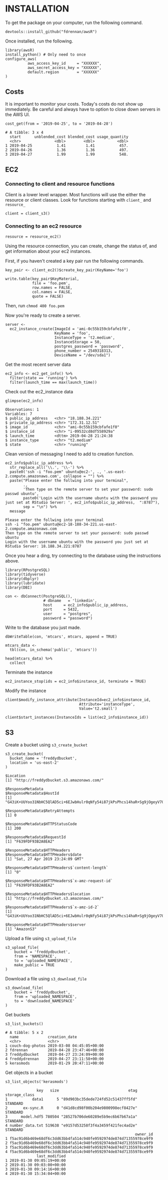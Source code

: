 # INSTALLATION

To get the package on your computer, run the following command.

```{r}
devtools::install_github("fdrennan/awsR")
```

Once installed, run the following.
```{r}
library(awsR)
install_python() # Only need to once
configure_aws(
          aws_access_key_id     = "XXXXXX",
          aws_secret_access_key = "XXXXXX",
          default.region        = "XXXXXX"
)
```

## Costs
It is important to monitor your costs. Today's costs do not show up immediately. Be careful and always have to option to close down servers in the AWS UI.
```{r}
cost_get(from = '2019-04-25', to = '2019-04-28')
```

```
# A tibble: 3 x 4
  start      unblended_cost blended_cost usage_quantity
  <chr>               <dbl>        <dbl>          <dbl>
1 2019-04-25           1.41         1.41           457.
2 2019-04-26           1.36         1.36           497.
3 2019-04-27           1.99         1.99           548.
```

## EC2

### Connecting to client and resource functions

Client is a lower level wrapper. Most functions will use the either the resource or client classes. Look for functions starting with `client_` and `resource_`
```{r}
client = client_s3()
```

### Connecting to an ec2 resource
```{r}
resource = resource_ec2()
```

Using the resource connection, you can create, change the status of, and get information about your ec2 instances.

First, if you haven't created a key pair run the following commands. 

```{r}
key_pair <- client_ec2()$create_key_pair(KeyName='foo')
 
write.table(key_pair$KeyMaterial,
            file = 'foo.pem',
            row.names = FALSE, 
            col.names = FALSE, 
            quote = FALSE)
```

Then, run `chmod 400 foo.pem`

Now you're ready to create a server. 
```{r}
server <- 
  ec2_instance_create(ImageId = 'ami-0c55b159cbfafe1f0',
                      KeyName = 'foo',
                      InstanceType = 't2.medium',
                      InstanceStorage = 50,
                      postgres_password = 'password',
                      phone_number = 2549318313,
                      DeviceName = "/dev/sda1")
```

Get the most recent server data 
```{r}
ec2_info <- ec2_get_info() %>% 
  filter(state == 'running') %>%
  filter(launch_time == max(launch_time))
```

Check out the ec2_instance data
```{r}
glimpse(ec2_info)
```

```
Observations: 1
Variables: 7
$ public_ip_address   <chr> "18.188.34.221"
$ priviate_ip_address <chr> "172.31.12.51"
$ image_id            <chr> "ami-0c55b159cbfafe1f0"
$ instance_id         <chr> "i-09532cd8df558929a"
$ launch_time         <dttm> 2019-04-28 21:24:38
$ instance_type       <chr> "t2.medium"
$ state               <chr> "running"
```


Clean version of messaging I need to add to creation function. 
```{r}
ec2_info$public_ip_address %>% 
  str_replace_all('\\.', '\\-') %>% 
  paste0('ssh -i "foo.pem" ubuntu@ec2-', ., '.us-east-2.compute.amazonaws.com', collapse = "") %>% 
  paste("Please enter the follwing into your terminal", 
        ., 
        'Then type on the remote server to set your password: sudo passwd ubuntu',
        paste0('Login with the username ubuntu with the password you just set at RStudio Server: ', ec2_info$public_ip_address,  ":8787"),
        sep = "\n") %>% 
  message
```

```
Please enter the follwing into your terminal
ssh -i "foo.pem" ubuntu@ec2-18-188-34-221.us-east-2.compute.amazonaws.com
Then type on the remote server to set your password: sudo passwd ubuntu
Login with the username ubuntu with the password you just set at RStudio Server: 18.188.34.221:8787
```

Once you hear a ding, try connecting to the database using the instructions above. 
```{r}
library(RPostgreSQL)
library(tidyverse)
library(dbplyr)
library(lubridate)
library(DBI)

con <- dbConnect(PostgreSQL(),
                 # dbname   = 'linkedin',
                 host     = ec2_info$public_ip_address,
                 port     = 5432,
                 user     = "postgres",
                 password = "password")
```

Write to the database you just made. 
```{r}
dbWriteTable(con, 'mtcars', mtcars, append = TRUE)

mtcars_data <-
  tbl(con, in_schema('public', 'mtcars'))
  
head(mtcars_data) %>%
  collect
```

Terminate the instance
```{r}
ec2_instance_stop(ids = ec2_info$instance_id, terminate = TRUE)
```

Modify the instance
```{r}
client$modify_instance_attribute(InstanceId=ec2_info$instance_id, 
                                 Attribute='instanceType',
                                 Value='t2.small')

client$start_instances(InstanceIds = list(ec2_info$instance_id))
```


## S3

Create a bucket using `s3_create_bucket`

```{r}
s3_create_bucket(
  bucket_name = 'freddydbucket', 
  location = 'us-east-2'
)
```

```
$Location
[1] "http://freddydbucket.s3.amazonaws.com/"

$ResponseMetadata
$ResponseMetadata$HostId
[1] "G43iK+UUYoo31NbHC5QlAD5ci+6EJwbHulr0qNfy54i87jkPsPhcs14haR+Sg9jOgeyV70Z8URY="

$ResponseMetadata$RetryAttempts
[1] 0

$ResponseMetadata$HTTPStatusCode
[1] 200

$ResponseMetadata$RequestId
[1] "F639FDF93B2A8EA2"

$ResponseMetadata$HTTPHeaders
$ResponseMetadata$HTTPHeaders$date
[1] "Sat, 27 Apr 2019 23:24:09 GMT"

$ResponseMetadata$HTTPHeaders$`content-length`
[1] "0"

$ResponseMetadata$HTTPHeaders$`x-amz-request-id`
[1] "F639FDF93B2A8EA2"

$ResponseMetadata$HTTPHeaders$location
[1] "http://freddydbucket.s3.amazonaws.com/"

$ResponseMetadata$HTTPHeaders$`x-amz-id-2`
[1] "G43iK+UUYoo31NbHC5QlAD5ci+6EJwbHulr0qNfy54i87jkPsPhcs14haR+Sg9jOgeyV70Z8URY="

$ResponseMetadata$HTTPHeaders$server
[1] "AmazonS3"
```

Upload a file using `s3_upload_file`
```{r}
s3_upload_file(
    bucket = 'freddydbucket', 
    from = 'NAMESPACE', 
    to = 'uploaded_NAMESPACE',
    make_public = TRUE
)
```

Download a file using `s3_download_file`
```{r}
s3_download_file(
    bucket = 'freddydbucket', 
    from = 'uploaded_NAMESPACE', 
    to = 'downloaded_NAMESPACE'
)
```

Get buckets
```{r}
s3_list_buckets()
```

```
# A tibble: 5 x 2
  name             creation_date            
  <chr>            <chr>                    
1 couch-dog-photos 2019-03-08 04:45:05+00:00
2 fdrennan         2019-04-28 23:47:46+00:00
3 freddydbucket    2019-04-27 23:24:09+00:00
4 freddydrennan    2019-04-27 23:11:58+00:00
5 kerasmods        2019-01-29 20:47:11+00:00
```

Get objects in a bucket
```{r}
s3_list_objects('kerasmods')
```

```
              key   size                               etag storage_class
1           data1      5 "89d903bc35dede724fd52c51437ff5fd"      STANDARD
2       ex-sync.R      0 "d41d8cd98f00b204e9800998ecf8427e"      STANDARD
3      model.hdf5 780504 "28527b706de60289e5b9ec6b67b67a1a"      STANDARD
4 number_data.txt 519638 "e9157d53258f3f4a3459f421fec4ad2e"      STANDARD
                                                          owner_id
1 f5ac91d6b469e68df6c3dd63bb4fa514c940fe9592974de874d71355978ce9f9
2 f5ac91d6b469e68df6c3dd63bb4fa514c940fe9592974de874d71355978ce9f9
3 f5ac91d6b469e68df6c3dd63bb4fa514c940fe9592974de874d71355978ce9f9
4 f5ac91d6b469e68df6c3dd63bb4fa514c940fe9592974de874d71355978ce9f9
              last_modified
1 2019-01-30 09:05:19+00:00
2 2019-01-30 09:03:00+00:00
3 2019-01-30 09:14:16+00:00
4 2019-01-30 15:34:04+00:00
```

